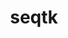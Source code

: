 ---
title: "seqtk"
layout: cache
categories: [package, develop-2023-11-19]
meta: {"versions": ["1.4"], "compilers": ["gcc@=7.3.1"], "oss": ["amzn2"], "platforms": ["linux"], "targets": ["aarch64", "neoverse_n1", "x86_64_v3"], "stacks": ["aws-isc", "aws-isc-aarch64", "root"], "num_specs": 3, "num_specs_by_stack": {"root": 3, "aws-isc-aarch64": 2, "aws-isc": 1}}
spec_details: [{"hash": "llxnrto3ik5oxthab4m22qkhkkosljtj", "compiler": "gcc@=7.3.1", "versions": ["1.4"], "os": "amzn2", "platform": "linux", "target": "aarch64", "variants": ["build_system=generic"], "stacks": ["root", "aws-isc-aarch64"], "size": "-", "tarball": "https://binaries.spack.io/develop-2023-11-19/build_cache/linux-amzn2-aarch64/gcc-7.3.1/seqtk-1.4/linux-amzn2-aarch64-gcc-7.3.1-seqtk-1.4-llxnrto3ik5oxthab4m22qkhkkosljtj.spack"}, {"hash": "o7v4qgq2h5y5fd63dynrstuztrt5c5zx", "compiler": "gcc@=7.3.1", "versions": ["1.4"], "os": "amzn2", "platform": "linux", "target": "neoverse_n1", "variants": ["build_system=generic"], "stacks": ["root", "aws-isc-aarch64"], "size": "-", "tarball": "https://binaries.spack.io/develop-2023-11-19/build_cache/linux-amzn2-neoverse_n1/gcc-7.3.1/seqtk-1.4/linux-amzn2-neoverse_n1-gcc-7.3.1-seqtk-1.4-o7v4qgq2h5y5fd63dynrstuztrt5c5zx.spack"}, {"hash": "ytnwtav5litfmenk4eek3uema5y3yopf", "compiler": "gcc@=7.3.1", "versions": ["1.4"], "os": "amzn2", "platform": "linux", "target": "x86_64_v3", "variants": ["build_system=generic"], "stacks": ["aws-isc", "root"], "size": "-", "tarball": "https://binaries.spack.io/develop-2023-11-19/build_cache/linux-amzn2-x86_64_v3/gcc-7.3.1/seqtk-1.4/linux-amzn2-x86_64_v3-gcc-7.3.1-seqtk-1.4-ytnwtav5litfmenk4eek3uema5y3yopf.spack"}]
---